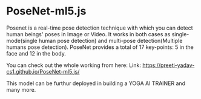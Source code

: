 # PoseNet-ml5.js
Posenet is a real-time pose detection technique with which you can detect human beings' poses in Image or Video. It works in both cases as single-mode(single human pose detection) and multi-pose detection(Multiple humans pose detection). PoseNet provides a total of 17 key-points: 5 in the face and 12 in the body. 

You can check out the whole working from here:
Link: https://preeti-yadav-cs1.github.io/PoseNet-ml5.js/

This model can be furthur deployed in building a YOGA AI TRAINER and many more.
